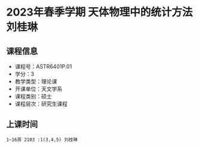 # 2023年春季学期 天体物理中的统计方法 刘桂琳






## 课程信息

- 课程号：ASTR6401P.01
- 学分：3
- 教学类型：理论课
- 开课单位：天文学系
- 课程类别：硕士
- 课程层次：研究生课程

## 上课时间

```
1~16周 2103 :1(3,4,5) 刘桂琳
```

